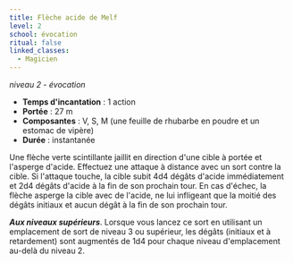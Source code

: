 ```yaml
---
title: Flèche acide de Melf
level: 2
school: évocation
ritual: false
linked_classes:
  - Magicien
---
```

*niveau 2 - évocation*

- **Temps d'incantation** : 1 action
- **Portée** : 27 m
- **Composantes** : V, S, M (une feuille de rhubarbe en poudre et un estomac de vipère)
- **Durée** : instantanée

Une flèche verte scintillante jaillit en direction d'une cible à portée et l'asperge d'acide. Effectuez une attaque à distance avec un sort contre la cible. Si l'attaque touche, la cible subit 4d4 dégâts d'acide immédiatement et 2d4 dégâts d'acide à la fin de son prochain tour. En cas d'échec, la flèche asperge la cible avec de l'acide, ne lui infligeant que la moitié des dégâts initiaux et aucun dégât à la fin de son prochain tour.

**_Aux niveaux supérieurs_**. Lorsque vous lancez ce sort en utilisant un emplacement de sort de niveau 3 ou supérieur, les dégâts (initiaux et à retardement) sont augmentés de 1d4 pour chaque niveau d'emplacement au-delà du niveau 2.